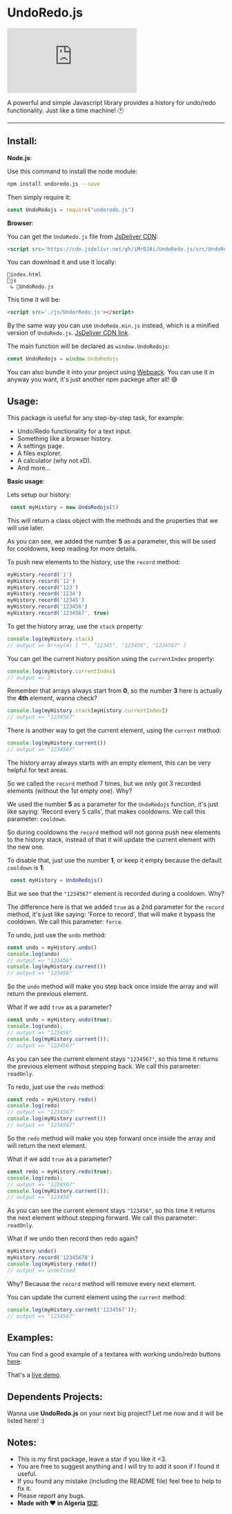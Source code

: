 # UndoRedo.js 
[![npm](https://img.shields.io/npm/v/undoredo.js?color=red)](https://www.npmjs.com/package/undoredo.js)

A powerful and simple Javascript library provides a history for undo/redo functionality. Just like a time machine! 🕐
***
## Install:
**Node.js**:

Use this command to install the node module:
```bash
npm install undoredo.js --save
```
Then simply require it:
```js
const UndoRedojs = require("undoredo.js")
```

**Browser**:

You can get the `UndoRedo.js` file from [JsDeliver CDN](https://cdn.jsdelivr.net/gh/iMrDJAi/UndoRedo.js/src/UndoRedo.js):
```html
<script src='https://cdn.jsdelivr.net/gh/iMrDJAi/UndoRedo.js/src/UndoRedo.js'></script>
```

You can download it and use it locally:
```
📄index.html
📁js
 ↳ 📄UndoRedo.js
```

This time it will be:
```html
<script src='./js/UndorRedo.js'></script>
```

By the same way you can use `UndoRedo.min.js` instead, which is a minified version of `UndoRedo.js`. [JsDeliver CDN link](https://cdn.jsdelivr.net/gh/iMrDJAi/UndoRedo.js/src/UndoRedo.min.js).

The main function will be declared as `window.UndoRedojs`:
```js
const UndoRedojs = window.UndoRedojs
```

You can also bundle it into your project using [Webpack](https://webpack.js.org/guides/getting-started/). You can use it in anyway you want, it's just another npm packege after all! 😅

## Usage:
This package is useful for any step-by-step task, for example:

- Undo/Redo functionality for a text input.
- Something like a browser history.
- A settings page.
- A files explorer.
- A calculator (why not xD).
- And more...

**Basic usage**:

Lets setup our history:
```js
 const myHistory = new UndoRedojs(5)
```
This will return a class object with the methods and the properties that we will use later.

As you can see, we added the number **5** as a parameter, this will be used for cooldowns, keep reading for more details.

To push new elements to the history, use the `record` method:
```js
myHistory.record('1')
myHistory.record('12')
myHistory.record('123')
myHistory.record('1234')
myHistory.record('12345')
myHistory.record('123456')
myHistory.record('1234567', true)
```
To get the history array, use the `stack` property:
```js
console.log(myHistory.stack)
// output => Array(4) [ "", "12345", "123456", "1234567" ]
```
You can get the current history position using the `currentIndex` property:
```js
console.log(myHistory.currentIndex)
// output => 3
```
Remember that arrays always start from **0**, so the number **3** here is actually the **4th** element, wanna check?
```js
console.log(myHistory.stack[myHistory.currentIndex])
// output => "1234567"
```
There is another way to get the current element, using the `current` method:
```js
console.log(myHistory.current())
// output => "1234567"
```
The history array always starts with an empty element, this can be very helpful for text areas.

So we called the `record` method 7 times, but we only got 3 recorded elements (without the 1st empty one). Why?

We used the number **5** as a parameter for the `UndoRedojs` function, it's just like saying: 'Record every 5 calls', that makes cooldowns. We call this parameter: `cooldown`.

So during cooldowns the `record` method will not gonna push new elements to the history stack, instead of that it will update the current element with the new one.

To disable that, just use the number **1**, or keep it empty because the default `cooldown` is **1**:
```js
 const myHistory = UndoRedojs()
```

But we see that the `"1234567"` element is recorded during a cooldown. Why?

The difference here is that we added `true` as a 2nd parameter for the `record` method, it's just like saying: 'Force to record', that will make it bypass the cooldown. We call this parameter: `force`.

To undo, just use the `undo` method:
```js
const undo = myHistory.undo()
console.log(undo)
// output => "123456"
console.log(myHistory.current())
// output => "123456"
```
So the `undo` method will make you step back once inside the array and will return the previous element.

What if we add `true` as a parameter?
```js
const undo = myHistory.undo(true);
console.log(undo);
// output => "123456"
console.log(myHistory.current());
// output => "1234567"
```
As you can see the current element stays `"1234567"`, so this time it returns the previous element without stepping back. We call this parameter: `readOnly`.

To redo, just use the `redo` method:
```js
const redo = myHistory.redo()
console.log(redo)
// output => "1234567"
console.log(myHistory.current())
// output => "1234567"
```
So the `redo` method will make you step forward once inside the array and will return the next element.

What if we add `true` as a parameter?
```js
const redo = myHistory.redo(true);
console.log(redo);
// output => "1234567"
console.log(myHistory.current());
// output => "123456"
```
As you can see the current element stays `"123456"`, so this time it returns the next element without stepping forward. We call this parameter: `readOnly`.

What if we undo then record then redo again?
```js
myHistory.undo()
myHistory.record('12345678')
console.log(myHistory.redo())
// output => undefined
```
Why? Because the `record` method will remove every next element.

You can update the current element using the `current` method:
```js
console.log(myHistory.current('1234567'));
// output => "1234567"
```
## Examples:
You can find a good example of a textarea with working undo/redo buttons [here](https://github.com/iMrDJAi/UndoRedo.js/blob/master/index.html).

That's a [live demo](https://imrdjai.github.io/UndoRedo.js).

## Dependents Projects:
Wanna use **UndoRedo.js** on your next big project? Let me now and it will be listed here! :)

## Notes:
- This is my first package, leave a star if you like it <3.
- You are free to suggest anything and I will try to add it soon if I found it useful.
- If you found any mistake (including the README file) feel free to help to fix it.
- Please report any bugs.
- **Made with ❤ in Algeria 🇩🇿**.
